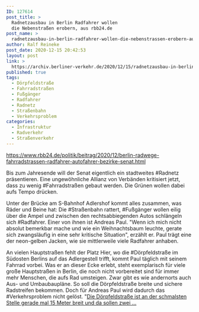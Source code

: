 ```yaml
---
ID: 127614
post_title: >
  Radnetzausbau in Berlin Radfahrer wollen
  die Nebenstraßen erobern, aus rbb24.de
post_name: >
  radnetzausbau-in-berlin-radfahrer-wollen-die-nebenstrassen-erobern-aus-rbb24-de
author: Ralf Reineke
post_date: 2020-12-15 20:42:53
layout: post
link: >
  https://archiv.berliner-verkehr.de/2020/12/15/radnetzausbau-in-berlin-radfahrer-wollen-die-nebenstrassen-erobern-aus-rbb24-de/
published: true
tags:
  - Dörpfeldstraße
  - Fahrradstraßen
  - Fußgänger
  - Radfahrer
  - Radnetz
  - Straßenbahn
  - Verkehrsproblem
categories:
  - Infrastruktur
  - Radverkehr
  - Straßenverkehr
---
```

https://www.rbb24.de/politik/beitrag/2020/12/berlin-radwege-fahrradstrassen-radfahrer-autofahrer-bezirke-senat.html

Bis zum Jahresende will der Senat eigentlich ein stadtweites #Radnetz präsentieren. Eine ungewöhnliche Allianz von Verbänden kritisiert jetzt, dass zu wenig #Fahrradstraßen gebaut werden. Die Grünen wollen dabei aufs Tempo drücken.

Unter der Brücke am S-Bahnhof Adlershof kommt alles zusammen, was Räder und Beine hat: Die #Straßenbahn rattert, #Fußgänger wollen eilig über die Ampel und zwischen den rechtsabbiegenden Autos schlängeln sich #Radfahrer. Einer von ihnen ist Andreas Paul. "Wenn ich mich nicht absolut bemerkbar mache und wie ein Weihnachtsbaum leuchte, gerate sich zwangsläufig in eine sehr kritische Situation", erzählt er. Paul trägt eine der neon-gelben Jacken, wie sie mittlerweile viele Radfahrer anhaben.

An vielen Hauptstraßen fehlt der Platz
Hier, wo die #Dörpfeldstraße im Südosten Berlins auf das Adlergestell trifft, kommt Paul täglich mit seinem Fahrrad vorbei. Was er an dieser Ecke erlebt, steht exemplarisch für viele große Hauptstraßen in Berlin, die noch nicht vorbereitet sind für immer mehr Menschen, die aufs Rad umsteigen. Zwar gibt es wie andernorts auch Aus- und Umbaubaupläne. So soll die Dörpfeldstraße breite und sichere Radstreifen bekommen. Doch für Andreas Paul wird dadurch das #Verkehrsproblem nicht gelöst. "<a href="https://www.rbb24.de/politik/beitrag/2020/12/berlin-radwege-fahrradstrassen-radfahrer-autofahrer-bezirke-senat.html">Die Dörpfeldstraße ist an der schmalsten Stelle gerade mal 15 Meter breit und da sollen zwei ...</a>